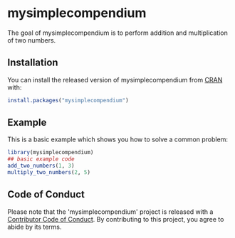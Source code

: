 
# mysimplecompendium

<!-- badges: start -->
<!-- badges: end -->

The goal of mysimplecompendium is to perform addition and multiplication of two numbers.

## Installation

You can install the released version of mysimplecompendium from [CRAN](https://CRAN.R-project.org) with:

``` r
install.packages("mysimplecompendium")
```

## Example

This is a basic example which shows you how to solve a common problem:

``` r
library(mysimplecompendium)
## basic example code
add_two_numbers(1, 3)
multiply_two_numbers(2, 5)
```

## Code of Conduct

Please note that the 'mysimplecompendium' project is released with a [Contributor Code of Conduct](CODE_OF_CONDUCT.md). By contributing to this project, you agree to abide by its terms.
